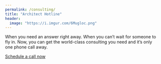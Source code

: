 ```yaml
---
permalink: /consulting/
title: "Architect Hotline"
header:
  image: "https://i.imgur.com/6Mugloc.png"
---
```


<p>
  When you need an answer right away.
  When you can’t wait for someone to fly in.
  Now, you can get the world-class consulting you need
  and it’s only one phone call away.
</p>

<a href="mailto: info@rupeshtiwari.com" class="btn btn--success">Schedule a call now</a>
